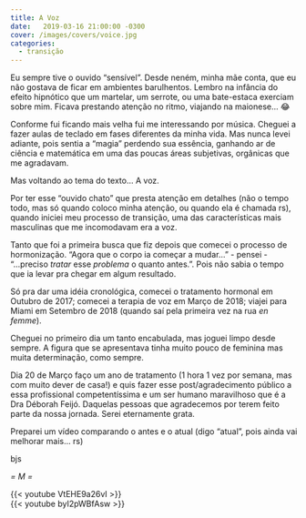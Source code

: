 ```yaml
---
title: A Voz
date:   2019-03-16 21:00:00 -0300
cover: /images/covers/voice.jpg
categories:
  - transição
---
```


Eu sempre tive o ouvido “sensível”. Desde neném, minha mãe conta, que eu não gostava de ficar em ambientes barulhentos. Lembro na infância do efeito hipnótico que um martelar, um serrote, ou uma bate-estaca exerciam sobre mim. Ficava prestando atenção no ritmo, viajando na maionese... 😂

Conforme fui ficando mais velha fui me interessando por música. Cheguei a fazer aulas de teclado em fases diferentes da minha vida. Mas nunca levei adiante, pois sentia a “magia” perdendo sua essência, ganhando ar de ciência e matemática em uma das poucas áreas subjetivas, orgânicas que me agradavam.

Mas voltando ao tema do texto... A voz.

Por ter esse “ouvido chato” que presta atenção em detalhes (não o tempo todo, mas só quando coloco minha atenção, ou quando ela é chamada rs), quando iniciei meu processo de transição, uma das características mais masculinas que me incomodavam era a voz.

Tanto que foi a primeira busca que fiz depois que comecei o processo de hormonização. “Agora que o corpo ia começar a mudar...” - pensei - “...preciso _tratar_ esse _problema_ o quanto antes.”. Pois não sabia o tempo que ia levar pra chegar em algum resultado.

Só pra dar uma idéia cronológica, comecei o tratamento hormonal em Outubro de 2017; comecei a terapia de voz em Março de 2018; viajei para Miami em Setembro de 2018 (quando saí pela primeira vez na rua _en femme_).

Cheguei no primeiro dia um tanto encabulada, mas joguei limpo desde sempre. A figura que se apresentava tinha muito pouco de feminina mas muita determinação, como sempre.

Dia 20 de Março faço um ano de tratamento (1 hora 1 vez por semana, mas com muito dever de casa!) e quis fazer esse post/agradecimento público a essa profissional competentíssima e um ser humano maravilhoso que é a Dra Déborah Feijó. Daquelas pessoas que agradecemos por terem feito parte da nossa jornada. Serei eternamente grata.

Preparei um vídeo comparando o antes e o atual (digo “atual”, pois ainda vai melhorar mais... rs)

bjs

  _= M =_

{{< youtube VtEHE9a26vI >}}
<br/>
{{< youtube byI2pWBfAsw >}}

